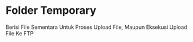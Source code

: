 # Folder Temporary

Berisi File Sementara Untuk Proses Upload File, Maupun Eksekusi Upload File Ke FTP
